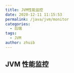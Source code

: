 ```yaml
---
title: JVM性能监控
date: 2020-12-11 11:15:53
permalink: /java/jvm/monitor
categories:
  - 后端
tags:
  - JVM
author: zhuib
---
```


## JVM 性能监控
